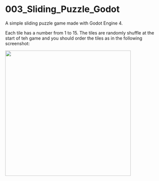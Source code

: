 # 003_Sliding_Puzzle_Godot
A simple sliding puzzle game made with Godot Engine 4.

Each tile has a number from 1 to 15. The tiles are randomly shuffle at the start of teh game and you should order the tiles as in the following screenshot:

<img src="https://user-images.githubusercontent.com/122635521/230923582-b278098f-17cf-46ed-9683-900b39a416c6.png" width=400px>

